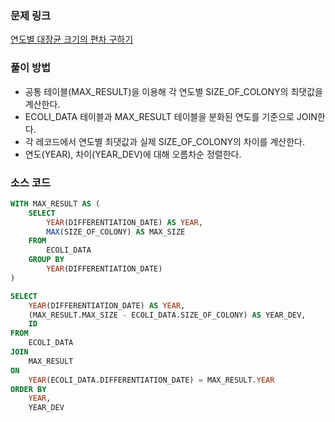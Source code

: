 ### 문제 링크
[연도별 대장균 크기의 편차 구하기](https://school.programmers.co.kr/learn/courses/30/lessons/299310)

### 풀이 방법
- 공통 테이블(MAX_RESULT)을 이용해 각 연도별 SIZE_OF_COLONY의 최댓값을 계산한다.
- ECOLI_DATA 테이블과 MAX_RESULT 테이블을 분화된 연도를 기준으로 JOIN한다. 
- 각 레코드에서 연도별 최댓값과 실제 SIZE_OF_COLONY의 차이를 계산한다.
- 연도(YEAR), 차이(YEAR_DEV)에 대해 오름차순 정렬한다.

### 소스 코드
```sql
WITH MAX_RESULT AS (
    SELECT 
        YEAR(DIFFERENTIATION_DATE) AS YEAR, 
        MAX(SIZE_OF_COLONY) AS MAX_SIZE
    FROM
        ECOLI_DATA
    GROUP BY 
        YEAR(DIFFERENTIATION_DATE)
)

SELECT 
    YEAR(DIFFERENTIATION_DATE) AS YEAR,
    (MAX_RESULT.MAX_SIZE - ECOLI_DATA.SIZE_OF_COLONY) AS YEAR_DEV, 
    ID
FROM 
    ECOLI_DATA
JOIN 
    MAX_RESULT
ON 
    YEAR(ECOLI_DATA.DIFFERENTIATION_DATE) = MAX_RESULT.YEAR
ORDER BY
    YEAR, 
    YEAR_DEV
```